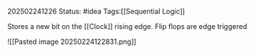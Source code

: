 202502241226
Status: #idea
Tags:[[Sequential Logic]]

Stores a new bit on the [[Clock]] rising edge. Flip flops are edge triggered

![[Pasted image 20250224122831.png]]
